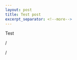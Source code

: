 ```yaml
---
layout: post
title: Test post
excerpt_separator: <!--more-->
---
```


Test

<!--more-->

/<script>alert(1)</script>


/<script>alert(2)</script>

<script>alert(3)</script>

<script>alert("4")</script>